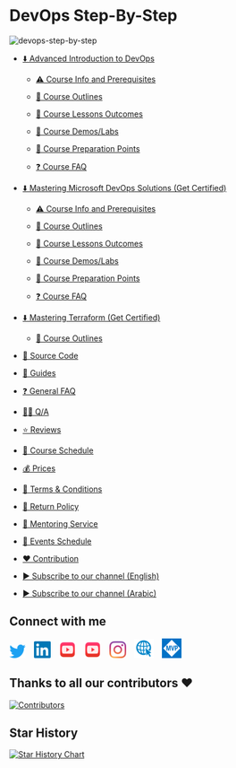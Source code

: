 # DevOps Step-By-Step
![devops-step-by-step](https://socialify.git.ci/MohamedRadwan-DevOps/devops-step-by-step/image?font=Inter&forks=1&issues=1&language=1&owner=1&pattern=Circuit%20Board&pulls=1&stargazers=1&theme=Dark)

- [⬇️ Advanced Introduction to DevOps](/source/advanced-introduction-to-devops/ "Advanced Introduction to DevOps")

  - [⚠️ Course Info and Prerequisites](/source/advanced-introduction-to-devops/devops-info-prerequisite.md "Course Info and Prerequisites")

  - [📃 Course Outlines](/source/advanced-introduction-to-devops/devops-outline.md "Course Outlines")

  - [🔖 Course Lessons Outcomes](/source/advanced-introduction-to-devops/devops-lessons-outcomes.md "Course Lessons Outcomes")

  - [🧪 Course Demos/Labs](/source/advanced-introduction-to-devops/devops-demos-labs.md "Course Demos/Labs")

  - [📝 Course Preparation Points](/source/advanced-introduction-to-devops/devops-lessons-preparation.md "Course Preparation Points")

  - [❓ Course FAQ](/source/advanced-introduction-to-devops/devops-faq.md "Course FAQ")

- [⬇️ Mastering Microsoft DevOps Solutions (Get Certified)](/source/mastering-microsoft-devops-solutions/ "Mastering Microsoft DevOps Solutions (Get Certified)")

  - [⚠️ Course Info and Prerequisites](/source/mastering-microsoft-devops-solutions/microsoft-devops-info-prerequisite.md "Course Info and Prerequisites")

  - [📃 Course Outlines](/source/mastering-microsoft-devops-solutions/microsoft-devops-outline.md "Course Outlines")

  - [🔖 Course Lessons Outcomes](/source/mastering-microsoft-devops-solutions/microsoft-devops-lessons-outcomes.md "Course Lessons Outcomes")

  - [🧪 Course Demos/Labs](/source/mastering-microsoft-devops-solutions/microsoft-devops-demos-labs.md "Course Demos/Labs")

  - [📝 Course Preparation Points](/source/mastering-microsoft-devops-solutions/microsoft-devops-lessons-preparation.md "Course Preparation Points")

  - [❓ Course FAQ](/source/mastering-microsoft-devops-solutions/microsoft-devops-faq.md "Course FAQ")

- [⬇️ Mastering Terraform (Get Certified)](source/mastering-terraform/ "Mastering Terraform (Get Certified)")

  - [📃 Course Outlines](/source/mastering-terraform/terraform-outline.md "Course Outlines")

- [📑 Source Code](/source/source-code/ "Source Code/Labs")

- [🎯 Guides](/source/docs/ "Guides")

- [❓ General FAQ](/source/faq.md "FAQ")

- [🙋‍♀️ Q/A](http://devopsvisionsqa.mohamedradwan.com/ "Q/A")

- [⭐ Reviews](/source/reviews.md "Click here to See Members Reviews")

- [📅 Course Schedule](/source/course-schedule.md "Course Schedule")

- [💰 Prices](/source/service-prices.md "Service Prices")

- [📝 Terms & Conditions](/source/terms-conditions.md "Terms & Conditions")

- [📜 Return Policy](/source/cancel-return-policy.md "Return Policy")
 
- [💪 Mentoring Service](/source/mentoring-service.md "Mentoring Service")

- [📅 Events Schedule](/source/events-schedule.md "Events Schedule")

- [❤️ Contribution](/source/contribution/ "Contribution")

- [▶ Subscribe to our channel (English)](https://www.youtube.com/user/MRadwanMSF "Subscribe to Mohamed's YouTube Channel")

- [▶ Subscribe to our channel (Arabic)](https://www.youtube.com/c/MohamedRadwanArabic "Subscribe to Mohamed's YouTube Channel")

## Connect with me
  [![Twitter](/source/images/mics/twitter-icon.png "Twitter")](https://twitter.com/mradwan06)
  &ensp;
  [![LinkedIn](/source/images/mics/linkedin-icon.png "LinkedIn")](https://www.linkedin.com/in/mohamedahmedradwan/)
  &ensp;
  [![YouTube](/source/images/mics/youtube-icon.png "English YouTube Channel")](https://www.youtube.com/user/MRadwanMSF?sub_confirmation=1)
  &ensp;
  [![YouTube](/source/images/mics/youtube-icon.png "Arabic YouTube Channel")](https://www.youtube.com/c/MohamedRadwanArabic?sub_confirmation=1)
  &ensp;
  [![Instagram](/source/images/mics/instagram-icon.png "Instagram")](#)
  &ensp;
  [![Website](/source/images/mics/website-icon.png "Website")](https://mohamedradwan.com/)
  &ensp;
  [![MVP](/source/images/mics/mvp-icon.png "Microsoft Most Valuable Professional")](https://mvp.microsoft.com/en-us/PublicProfile/4039889?fullName=Mohamed%20Radwan/)


## Thanks to all our contributors ❤️
[![Contributors](https://contrib.rocks/image?repo=MohamedRadwan-DevOps/devops-step-by-step "Contributors")](https://github.com/MohamedRadwan-DevOps/devops-step-by-step/graphs/contributors)


## Star History

[![Star History Chart](https://api.star-history.com/svg?repos=MohamedRadwan-DevOps/devops-step-by-step&type=Timeline)](https://star-history.com/#MohamedRadwan-DevOps/devops-step-by-step&Timeline)
